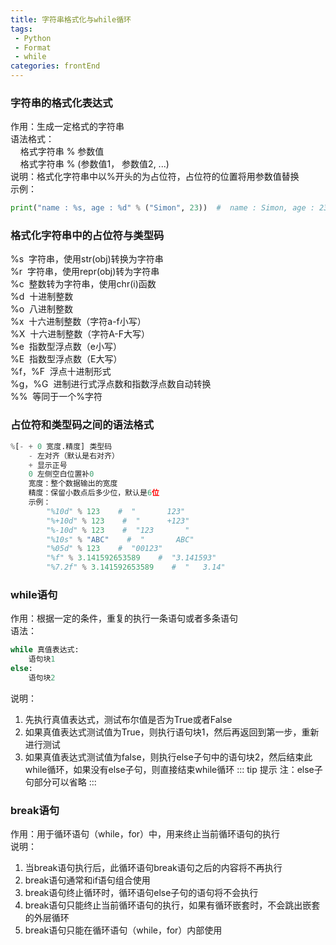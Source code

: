 ```yaml
---
title: 字符串格式化与while循环
tags: 
 - Python
 - Format
 - while
categories: frontEnd
---
```


### 字符串的格式化表达式
作用：生成一定格式的字符串  
语法格式：   
&nbsp;&nbsp;&nbsp;&nbsp;格式字符串 % 参数值  
&nbsp;&nbsp;&nbsp;&nbsp;格式字符串 % (参数值1， 参数值2, ...)  
说明：格式化字符串中以%开头的为占位符，占位符的位置将用参数值替换  
示例：
```python
print("name : %s, age : %d" % ("Simon", 23))  #  name : Simon, age : 23
```
    
### 格式化字符串中的占位符与类型码
%s&nbsp;&nbsp;字符串，使用str(obj)转换为字符串  
%r&nbsp;&nbsp;字符串，使用repr(obj)转为字符串  
%c&nbsp;&nbsp;整数转为字符串，使用chr(i)函数  
%d&nbsp;&nbsp;十进制整数  
%o&nbsp;&nbsp;八进制整数  
%x&nbsp;&nbsp;十六进制整数（字符a-f小写）  
%X&nbsp;&nbsp;十六进制整数（字符A-F大写）  
%e&nbsp;&nbsp;指数型浮点数（e小写）  
%E&nbsp;&nbsp;指数型浮点数（E大写）  
%f，%F&nbsp;&nbsp;浮点十进制形式  
%g，%G&nbsp;&nbsp;进制进行式浮点数和指数浮点数自动转换  
%%&nbsp;&nbsp;等同于一个%字符
    
### 占位符和类型码之间的语法格式
```python
%[- + 0 宽度.精度] 类型码
    - 左对齐（默认是右对齐）
    + 显示正号
    0 左侧空白位置补0
    宽度：整个数据输出的宽度
    精度：保留小数点后多少位，默认是6位
    示例：
        "%10d" % 123    #  "       123"
        "%+10d" % 123    #  "      +123"
        "%-10d" % 123    #  "123       "
        "%10s" % "ABC"    #  "       ABC"
        "%05d" % 123    #  "00123"
        "%f" % 3.141592653589    #  "3.141593"
        "%7.2f" % 3.141592653589    #  "   3.14"
```

### while语句
作用：根据一定的条件，重复的执行一条语句或者多条语句  
语法：  
```python    
while 真值表达式:
    语句块1
else:
    语句块2
```
说明：  
  1. 先执行真值表达式，测试布尔值是否为True或者False
  2. 如果真值表达式测试值为True，则执行语句块1，然后再返回到第一步，重新进行测试
  3. 如果真值表达式测试值为false，则执行else子句中的语句块2，然后结束此while循环，如果没有else子句，则直接结束while循环
::: tip 提示
注：else子句部分可以省略
:::
        
### break语句
作用：用于循环语句（while，for）中，用来终止当前循环语句的执行  
说明：
  1. 当break语句执行后，此循环语句break语句之后的内容将不再执行
  2. break语句通常和if语句组合使用
  3. break语句终止循环时，循环语句else子句的语句将不会执行
  4. break语句只能终止当前循环语句的执行，如果有循环嵌套时，不会跳出嵌套的外层循环
  5. break语句只能在循环语句（while，for）内部使用

